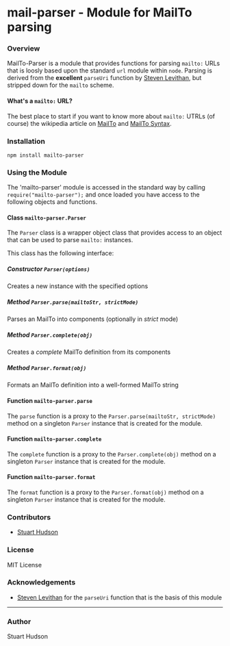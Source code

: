mail-parser - Module for MailTo parsing
===========

### Overview

MailTo-Parser is a module that provides functions for parsing `mailto:` URLs that is loosly based upon the standard 
`url` module within `node`.  Parsing is derived from the **excellent** `parseUri` function by 
[Steven Levithan](http://stevenlevithan.com), but stripped down for the `mailto` scheme.

#### What's a `mailto:` URL?

The best place to start if you want to know more about `mailto:` UTRLs (of course) the wikipedia article on
[MailTo](http://en.wikipedia.org/wiki/Mailto) and [MailTo Syntax](http://www.ianr.unl.edu/internet/mailto.html).

### Installation
	npm install mailto-parser

### Using the Module
The 'mailto-parser' module is accessed in the standard way by calling `require("mailto-parser");` and once loaded 
you have access to the following objects and functions.

#### Class `mailto-parser.Parser`
The `Parser` class is a wrapper object class that provides access to an object that can be 
used to parse `mailto:` instances.

This class has the following interface:

##### Constructor `Parser(options)`
Creates a new instance with the specified options

##### Method `Parser.parse(mailtoStr, strictMode)`
Parses an MailTo into components (optionally in *strict* mode)

##### Method `Parser.complete(obj)`
Creates a *complete* MailTo definition from its components

##### Method `Parser.format(obj)`
Formats an MailTo definition into a well-formed MailTo string

#### Function `mailto-parser.parse`
The `parse` function is a proxy to the `Parser.parse(mailtoStr, strictMode)` method on a singleton `Parser`
instance that is created for the module.

#### Function `mailto-parser.complete`
The `complete` function is a proxy to the `Parser.complete(obj)` method on a singleton `Parser`
instance that is created for the module.

#### Function `mailto-parser.format`
The `format` function is a proxy to the `Parser.format(obj)` method on a singleton `Parser`
instance that is created for the module.

### Contributors
- [Stuart Hudson](https://github.com/goulash1971)

### License
MIT License

### Acknowledgements
- [Steven Levithan](http://stevenlevithan.com) for the `parseUri` function that is the basis of this module

---
### Author
Stuart Hudson		 

